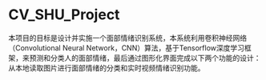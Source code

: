 # CV_SHU_Project
本项目的目标是设计并实施一个面部情绪识别系统，本系统利用卷积神经网络（Convolutional Neural Network，CNN）算法，基于Tensorflow深度学习框架，来预测和分类人的面部情绪，最后通过图形化界面完成以下两个功能的设计：从本地读取图片进行面部情绪的分类和实时视频情绪识别功能。
